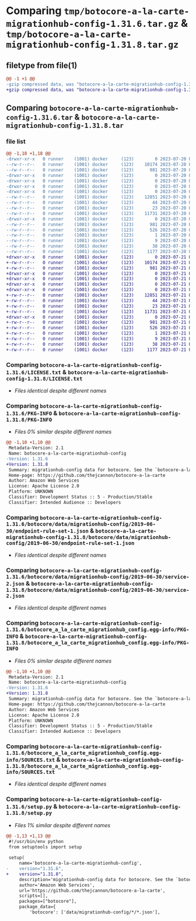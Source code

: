# Comparing `tmp/botocore-a-la-carte-migrationhub-config-1.31.6.tar.gz` & `tmp/botocore-a-la-carte-migrationhub-config-1.31.8.tar.gz`

## filetype from file(1)

```diff
@@ -1 +1 @@
-gzip compressed data, was "botocore-a-la-carte-migrationhub-config-1.31.6.tar", last modified: Thu Jul 20 01:20:27 2023, max compression
+gzip compressed data, was "botocore-a-la-carte-migrationhub-config-1.31.8.tar", last modified: Fri Jul 21 01:21:36 2023, max compression
```

## Comparing `botocore-a-la-carte-migrationhub-config-1.31.6.tar` & `botocore-a-la-carte-migrationhub-config-1.31.8.tar`

### file list

```diff
@@ -1,18 +1,18 @@
-drwxr-xr-x   0 runner    (1001) docker     (123)        0 2023-07-20 01:20:27.054741 botocore-a-la-carte-migrationhub-config-1.31.6/
--rw-r--r--   0 runner    (1001) docker     (123)    10174 2023-07-20 01:20:26.000000 botocore-a-la-carte-migrationhub-config-1.31.6/LICENSE.txt
--rw-r--r--   0 runner    (1001) docker     (123)      981 2023-07-20 01:20:27.054741 botocore-a-la-carte-migrationhub-config-1.31.6/PKG-INFO
-drwxr-xr-x   0 runner    (1001) docker     (123)        0 2023-07-20 01:20:27.054741 botocore-a-la-carte-migrationhub-config-1.31.6/botocore/
-drwxr-xr-x   0 runner    (1001) docker     (123)        0 2023-07-20 01:20:27.054741 botocore-a-la-carte-migrationhub-config-1.31.6/botocore/data/
-drwxr-xr-x   0 runner    (1001) docker     (123)        0 2023-07-20 01:20:27.054741 botocore-a-la-carte-migrationhub-config-1.31.6/botocore/data/migrationhub-config/
-drwxr-xr-x   0 runner    (1001) docker     (123)        0 2023-07-20 01:20:27.054741 botocore-a-la-carte-migrationhub-config-1.31.6/botocore/data/migrationhub-config/2019-06-30/
--rw-r--r--   0 runner    (1001) docker     (123)    12851 2023-07-20 01:19:55.000000 botocore-a-la-carte-migrationhub-config-1.31.6/botocore/data/migrationhub-config/2019-06-30/endpoint-rule-set-1.json
--rw-r--r--   0 runner    (1001) docker     (123)       44 2023-07-20 01:19:55.000000 botocore-a-la-carte-migrationhub-config-1.31.6/botocore/data/migrationhub-config/2019-06-30/examples-1.json
--rw-r--r--   0 runner    (1001) docker     (123)       23 2023-07-20 01:19:55.000000 botocore-a-la-carte-migrationhub-config-1.31.6/botocore/data/migrationhub-config/2019-06-30/paginators-1.json
--rw-r--r--   0 runner    (1001) docker     (123)    11731 2023-07-20 01:19:55.000000 botocore-a-la-carte-migrationhub-config-1.31.6/botocore/data/migrationhub-config/2019-06-30/service-2.json
-drwxr-xr-x   0 runner    (1001) docker     (123)        0 2023-07-20 01:20:27.054741 botocore-a-la-carte-migrationhub-config-1.31.6/botocore_a_la_carte_migrationhub_config.egg-info/
--rw-r--r--   0 runner    (1001) docker     (123)      981 2023-07-20 01:20:27.000000 botocore-a-la-carte-migrationhub-config-1.31.6/botocore_a_la_carte_migrationhub_config.egg-info/PKG-INFO
--rw-r--r--   0 runner    (1001) docker     (123)      526 2023-07-20 01:20:27.000000 botocore-a-la-carte-migrationhub-config-1.31.6/botocore_a_la_carte_migrationhub_config.egg-info/SOURCES.txt
--rw-r--r--   0 runner    (1001) docker     (123)        1 2023-07-20 01:20:27.000000 botocore-a-la-carte-migrationhub-config-1.31.6/botocore_a_la_carte_migrationhub_config.egg-info/dependency_links.txt
--rw-r--r--   0 runner    (1001) docker     (123)        9 2023-07-20 01:20:27.000000 botocore-a-la-carte-migrationhub-config-1.31.6/botocore_a_la_carte_migrationhub_config.egg-info/top_level.txt
--rw-r--r--   0 runner    (1001) docker     (123)       38 2023-07-20 01:20:27.054741 botocore-a-la-carte-migrationhub-config-1.31.6/setup.cfg
--rw-r--r--   0 runner    (1001) docker     (123)     1177 2023-07-20 01:20:26.000000 botocore-a-la-carte-migrationhub-config-1.31.6/setup.py
+drwxr-xr-x   0 runner    (1001) docker     (123)        0 2023-07-21 01:21:36.479199 botocore-a-la-carte-migrationhub-config-1.31.8/
+-rw-r--r--   0 runner    (1001) docker     (123)    10174 2023-07-21 01:21:36.000000 botocore-a-la-carte-migrationhub-config-1.31.8/LICENSE.txt
+-rw-r--r--   0 runner    (1001) docker     (123)      981 2023-07-21 01:21:36.475199 botocore-a-la-carte-migrationhub-config-1.31.8/PKG-INFO
+drwxr-xr-x   0 runner    (1001) docker     (123)        0 2023-07-21 01:21:36.475199 botocore-a-la-carte-migrationhub-config-1.31.8/botocore/
+drwxr-xr-x   0 runner    (1001) docker     (123)        0 2023-07-21 01:21:36.475199 botocore-a-la-carte-migrationhub-config-1.31.8/botocore/data/
+drwxr-xr-x   0 runner    (1001) docker     (123)        0 2023-07-21 01:21:36.475199 botocore-a-la-carte-migrationhub-config-1.31.8/botocore/data/migrationhub-config/
+drwxr-xr-x   0 runner    (1001) docker     (123)        0 2023-07-21 01:21:36.475199 botocore-a-la-carte-migrationhub-config-1.31.8/botocore/data/migrationhub-config/2019-06-30/
+-rw-r--r--   0 runner    (1001) docker     (123)    12851 2023-07-21 01:21:06.000000 botocore-a-la-carte-migrationhub-config-1.31.8/botocore/data/migrationhub-config/2019-06-30/endpoint-rule-set-1.json
+-rw-r--r--   0 runner    (1001) docker     (123)       44 2023-07-21 01:21:06.000000 botocore-a-la-carte-migrationhub-config-1.31.8/botocore/data/migrationhub-config/2019-06-30/examples-1.json
+-rw-r--r--   0 runner    (1001) docker     (123)       23 2023-07-21 01:21:06.000000 botocore-a-la-carte-migrationhub-config-1.31.8/botocore/data/migrationhub-config/2019-06-30/paginators-1.json
+-rw-r--r--   0 runner    (1001) docker     (123)    11731 2023-07-21 01:21:06.000000 botocore-a-la-carte-migrationhub-config-1.31.8/botocore/data/migrationhub-config/2019-06-30/service-2.json
+drwxr-xr-x   0 runner    (1001) docker     (123)        0 2023-07-21 01:21:36.475199 botocore-a-la-carte-migrationhub-config-1.31.8/botocore_a_la_carte_migrationhub_config.egg-info/
+-rw-r--r--   0 runner    (1001) docker     (123)      981 2023-07-21 01:21:36.000000 botocore-a-la-carte-migrationhub-config-1.31.8/botocore_a_la_carte_migrationhub_config.egg-info/PKG-INFO
+-rw-r--r--   0 runner    (1001) docker     (123)      526 2023-07-21 01:21:36.000000 botocore-a-la-carte-migrationhub-config-1.31.8/botocore_a_la_carte_migrationhub_config.egg-info/SOURCES.txt
+-rw-r--r--   0 runner    (1001) docker     (123)        1 2023-07-21 01:21:36.000000 botocore-a-la-carte-migrationhub-config-1.31.8/botocore_a_la_carte_migrationhub_config.egg-info/dependency_links.txt
+-rw-r--r--   0 runner    (1001) docker     (123)        9 2023-07-21 01:21:36.000000 botocore-a-la-carte-migrationhub-config-1.31.8/botocore_a_la_carte_migrationhub_config.egg-info/top_level.txt
+-rw-r--r--   0 runner    (1001) docker     (123)       38 2023-07-21 01:21:36.479199 botocore-a-la-carte-migrationhub-config-1.31.8/setup.cfg
+-rw-r--r--   0 runner    (1001) docker     (123)     1177 2023-07-21 01:21:36.000000 botocore-a-la-carte-migrationhub-config-1.31.8/setup.py
```

### Comparing `botocore-a-la-carte-migrationhub-config-1.31.6/LICENSE.txt` & `botocore-a-la-carte-migrationhub-config-1.31.8/LICENSE.txt`

 * *Files identical despite different names*

### Comparing `botocore-a-la-carte-migrationhub-config-1.31.6/PKG-INFO` & `botocore-a-la-carte-migrationhub-config-1.31.8/PKG-INFO`

 * *Files 0% similar despite different names*

```diff
@@ -1,10 +1,10 @@
 Metadata-Version: 2.1
 Name: botocore-a-la-carte-migrationhub-config
-Version: 1.31.6
+Version: 1.31.8
 Summary: migrationhub-config data for botocore. See the `botocore-a-la-carte` package for more info.
 Home-page: https://github.com/thejcannon/botocore-a-la-carte
 Author: Amazon Web Services
 License: Apache License 2.0
 Platform: UNKNOWN
 Classifier: Development Status :: 5 - Production/Stable
 Classifier: Intended Audience :: Developers
```

### Comparing `botocore-a-la-carte-migrationhub-config-1.31.6/botocore/data/migrationhub-config/2019-06-30/endpoint-rule-set-1.json` & `botocore-a-la-carte-migrationhub-config-1.31.8/botocore/data/migrationhub-config/2019-06-30/endpoint-rule-set-1.json`

 * *Files identical despite different names*

### Comparing `botocore-a-la-carte-migrationhub-config-1.31.6/botocore/data/migrationhub-config/2019-06-30/service-2.json` & `botocore-a-la-carte-migrationhub-config-1.31.8/botocore/data/migrationhub-config/2019-06-30/service-2.json`

 * *Files identical despite different names*

### Comparing `botocore-a-la-carte-migrationhub-config-1.31.6/botocore_a_la_carte_migrationhub_config.egg-info/PKG-INFO` & `botocore-a-la-carte-migrationhub-config-1.31.8/botocore_a_la_carte_migrationhub_config.egg-info/PKG-INFO`

 * *Files 0% similar despite different names*

```diff
@@ -1,10 +1,10 @@
 Metadata-Version: 2.1
 Name: botocore-a-la-carte-migrationhub-config
-Version: 1.31.6
+Version: 1.31.8
 Summary: migrationhub-config data for botocore. See the `botocore-a-la-carte` package for more info.
 Home-page: https://github.com/thejcannon/botocore-a-la-carte
 Author: Amazon Web Services
 License: Apache License 2.0
 Platform: UNKNOWN
 Classifier: Development Status :: 5 - Production/Stable
 Classifier: Intended Audience :: Developers
```

### Comparing `botocore-a-la-carte-migrationhub-config-1.31.6/botocore_a_la_carte_migrationhub_config.egg-info/SOURCES.txt` & `botocore-a-la-carte-migrationhub-config-1.31.8/botocore_a_la_carte_migrationhub_config.egg-info/SOURCES.txt`

 * *Files identical despite different names*

### Comparing `botocore-a-la-carte-migrationhub-config-1.31.6/setup.py` & `botocore-a-la-carte-migrationhub-config-1.31.8/setup.py`

 * *Files 1% similar despite different names*

```diff
@@ -1,13 +1,13 @@
 #!/usr/bin/env python
 from setuptools import setup
 
 setup(
     name='botocore-a-la-carte-migrationhub-config',
-    version="1.31.6",
+    version="1.31.8",
     description='migrationhub-config data for botocore. See the `botocore-a-la-carte` package for more info.',
     author='Amazon Web Services',
     url='https://github.com/thejcannon/botocore-a-la-carte',
     scripts=[],
     packages=["botocore"],
     package_data={
         'botocore': ['data/migrationhub-config/*/*.json'],
```

